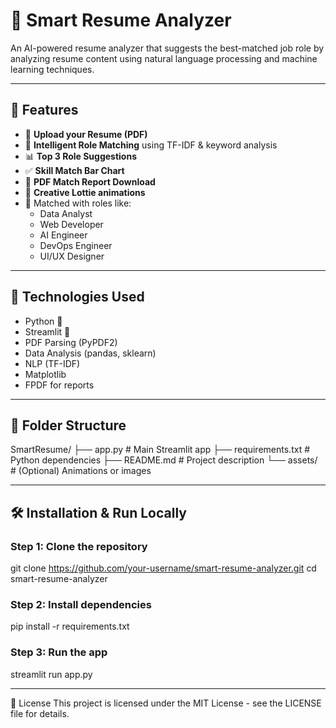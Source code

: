 # 🧠 Smart Resume Analyzer

An AI-powered resume analyzer that suggests the best-matched job role by analyzing resume content using natural language processing and machine learning techniques.

---

## 🚀 Features

- 📄 **Upload your Resume (PDF)**
- 🧠 **Intelligent Role Matching** using TF-IDF & keyword analysis
- 📊 **Top 3 Role Suggestions**
- ✅ **Skill Match Bar Chart**
- 📄 **PDF Match Report Download**
- 💬 **Creative Lottie animations**
- 🎯 Matched with roles like:
  - Data Analyst
  - Web Developer
  - AI Engineer
  - DevOps Engineer
  - UI/UX Designer

---

## 🔧 Technologies Used

- Python 🐍
- Streamlit 🚀
- PDF Parsing (PyPDF2)
- Data Analysis (pandas, sklearn)
- NLP (TF-IDF)
- Matplotlib
- FPDF for reports

---

## 📁 Folder Structure
SmartResume/
├── app.py # Main Streamlit app
├── requirements.txt # Python dependencies
├── README.md # Project description
└── assets/ # (Optional) Animations or images


---

## 🛠️ Installation & Run Locally

### Step 1: Clone the repository
git clone https://github.com/your-username/smart-resume-analyzer.git
cd smart-resume-analyzer
### Step 2: Install dependencies
pip install -r requirements.txt
### Step 3: Run the app
streamlit run app.py

---
📄 License
This project is licensed under the MIT License - see the LICENSE file for details.









